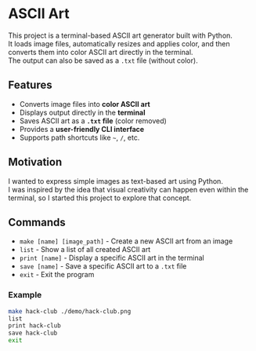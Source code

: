 # ASCII Art

This project is a terminal-based ASCII art generator built with Python.  
It loads image files, automatically resizes and applies color, and then converts them into color ASCII art directly in the terminal.  
The output can also be saved as a `.txt` file (without color).

## Features

- Converts image files into **color ASCII art**
- Displays output directly in the **terminal**
- Saves ASCII art as a **`.txt` file** (color removed)
- Provides a **user-friendly CLI interface**
- Supports path shortcuts like `~`, `/`, etc.

## Motivation

I wanted to express simple images as text-based art using Python.  
I was inspired by the idea that visual creativity can happen even within the terminal, so I started this project to explore that concept.

## Commands

- `make [name] [image_path]` - Create a new ASCII art from an image
- `list` - Show a list of all created ASCII art
- `print [name]` - Display a specific ASCII art in the terminal
- `save [name]` - Save a specific ASCII art to a `.txt` file
- `exit` - Exit the program

### Example
```bash
make hack-club ./demo/hack-club.png
list
print hack-club
save hack-club
exit
